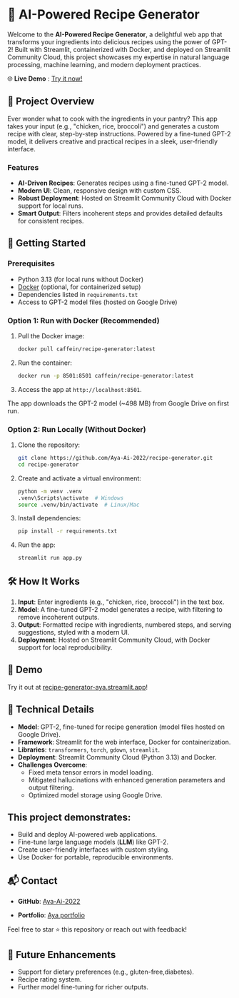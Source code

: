 
# 🍳 AI-Powered Recipe Generator

  Welcome to the **AI-Powered Recipe Generator**, a delightful web app that transforms your ingredients into delicious recipes using the power of GPT-2! Built with Streamlit, containerized with Docker, and deployed on Streamlit Community Cloud, this project showcases my expertise in natural language processing, machine learning, and modern deployment practices.

  🌐 **Live Demo** : [Try it now!](https://recipe-generator-gpt2.streamlit.app/)

  ## 🎯 Project Overview

  Ever wonder what to cook with the ingredients in your pantry? This app takes your input (e.g., "chicken, rice, broccoli") and generates a custom recipe with clear, step-by-step instructions. Powered by a fine-tuned GPT-2 model, it delivers creative and practical recipes in a sleek, user-friendly interface.

  ### Features

  - **AI-Driven Recipes**: Generates recipes using a fine-tuned GPT-2 model.
  - **Modern UI**: Clean, responsive design with custom CSS.
  - **Robust Deployment**: Hosted on Streamlit Community Cloud with Docker support for local runs.
  - **Smart Output**: Filters incoherent steps and provides detailed defaults for consistent recipes.

  ## 🚀 Getting Started

  ### Prerequisites

  - Python 3.13 (for local runs without Docker)
  - [Docker](https://www.docker.com/get-started) (optional, for containerized setup)
  - Dependencies listed in `requirements.txt`
  - Access to GPT-2 model files (hosted on Google Drive)


  ### Option 1: Run with Docker (Recommended)

  1. Pull the Docker image:
     ```bash
     docker pull caffein/recipe-generator:latest
     ```
  2. Run the container:
     ```bash
     docker run -p 8501:8501 caffein/recipe-generator:latest
     ```
  3. Access the app at `http://localhost:8501`.

  The app downloads the GPT-2 model (~498 MB) from Google Drive on first run.

### Option 2: Run Locally (Without Docker)

  1. Clone the repository:
     ```bash
     git clone https://github.com/Aya-Ai-2022/recipe-generator.git
     cd recipe-generator
     ```
  2. Create and activate a virtual environment:
     ```bash
     python -m venv .venv
     .venv\Scripts\activate  # Windows
     source .venv/bin/activate  # Linux/Mac
     ```
  3. Install dependencies:
     ```bash
     pip install -r requirements.txt
     ```
  4. Run the app:
     ```bash
     streamlit run app.py
     ```

  ## 🛠️ How It Works

  1. **Input**: Enter ingredients (e.g., "chicken, rice, broccoli") in the text box.
  2. **Model**: A fine-tuned GPT-2 model generates a recipe, with filtering to remove incoherent outputs.
  3. **Output**: Formatted recipe with ingredients, numbered steps, and serving suggestions, styled with a modern UI.
  4. **Deployment**: Hosted on Streamlit Community Cloud, with Docker support for local reproducibility.

  ## 📸 Demo



  Try it out at [recipe-generator-aya.streamlit.app](https://recipe-generator-gpt2.streamlit.app/)!

  ## 🧠 Technical Details

  - **Model**: GPT-2, fine-tuned for recipe generation (model files hosted on Google Drive).
  - **Framework**: Streamlit for the web interface, Docker for containerization.
  - **Libraries**: `transformers`, `torch`, `gdown`, `streamlit`.
  - **Deployment**: Streamlit Community Cloud (Python 3.13) and Docker.
  - **Challenges Overcome**:
    - Fixed meta tensor errors in model loading.
    - Mitigated hallucinations with enhanced generation parameters and output filtering.
    - Optimized model storage using Google Drive.



  ## This project demonstrates:
  - Build and deploy AI-powered web applications.
  - Fine-tune large language models (**LLM**) like GPT-2.
  - Create user-friendly interfaces with custom styling.
  - Use Docker for portable, reproducible environments.

  ## 📬 Contact

  - **GitHub**: [Aya-Ai-2022](https://github.com/Aya-Ai-2022)

  - **Portfolio**: [Aya portfolio](https://aya2020.xyz/)

  Feel free to star ⭐ this repository or reach out with feedback!

  ## 🔮 Future Enhancements

  - Support for dietary preferences (e.g., gluten-free,diabetes).
  - Recipe rating system.
  - Further model fine-tuning for richer outputs.

